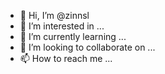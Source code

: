 - 👋 Hi, I’m @zinnsl
- 👀 I’m interested in ...
- 🌱 I’m currently learning ...
- 💞️ I’m looking to collaborate on ...
- 📫 How to reach me ...

<!---
zinnsl/zinnsl is a ✨ special ✨ repository because its `README.md` (this file) appears on your GitHub profile.
You can click the Preview link to take a look at your changes.
--->
